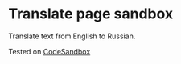 # Translate page sandbox

Translate text from English to Russian.

Tested on [CodeSandbox](https://codesandbox.io/)
